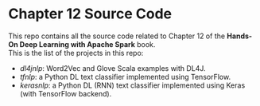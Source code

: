 # Chapter 12 Source Code
This repo contains all the source code related to Chapter 12 of the **Hands-On Deep Learning with Apache Spark** book.  
This is the list of the projects in this repo:  
- *dl4jnlp*: Word2Vec and Glove Scala examples with DL4J.  
- *tfnlp*: a Python DL text classifier implemented using TensorFlow.  
- *kerasnlp*: a Python DL (RNN) text classifier implemented using Keras (with TensorFlow backend).  
  

